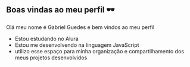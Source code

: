 ## Boas vindas ao meu perfil 🕶️

Olá meu nome é Gabriel Guedes e bem vindos ao meu perfil

- Estou estudando no Alura
- Estou me desenvolvendo na linguagem JavaScript
- utilizo esse espaço para minha organização e compartilhamento dos meus projetos desenvolvidos 
